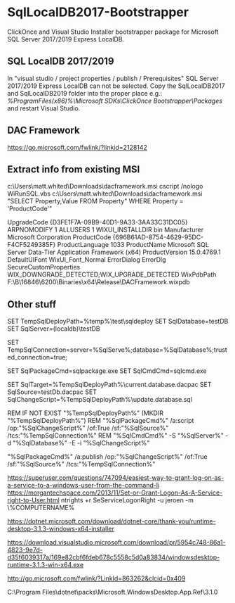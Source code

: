 # SqlLocalDB2017-Bootstrapper

ClickOnce and Visual Studio Installer bootstrapper package for Microsoft SQL Server 2017/2019 Express LocalDB.

## SQL LocalDB 2017/2019

In "visual studio / project properties / publish / Prerequisites" SQL Server 2017/2019 Express LocalDB can not be selected. 
Copy the SqlLocalDB2017 and SqlLocalDB2019 folder into the proper place e.g.: 
*%ProgramFiles(x86)%\Microsoft SDKs\ClickOnce Bootstrapper\Packages* and restart Visual Studio.

## DAC Framework

https://go.microsoft.com/fwlink/?linkid=2128142

## Extract info from existing MSI



c:\Users\matt.whited\Downloads\dacframework.msi
cscript /nologo WiRunSQL.vbs c:\Users\matt.whited\Downloads\dacframework.msi "SELECT Property,Value FROM Property" 
WHERE Property = 'ProductCode'"

UpgradeCode  {D3FE1F7A-09B9-40D1-9A33-3AA33C31DC05}
ARPNOMODIFY  1
ALLUSERS  1
WIXUI_INSTALLDIR  bin
Manufacturer  Microsoft Corporation
ProductCode  {696B61AD-8754-4629-95DC-F4CF5249385F}
ProductLanguage  1033
ProductName  Microsoft SQL Server Data-Tier Application Framework (x64)
ProductVersion  15.0.4769.1
DefaultUIFont  WixUI_Font_Normal
ErrorDialog  ErrorDlg
SecureCustomProperties  WIX_DOWNGRADE_DETECTED;WIX_UPGRADE_DETECTED
WixPdbPath  F:\B\16846\6200\Binaries\x64\Release\DACFramework.wixpdb

## Other stuff

SET TempSqlDeployPath=%temp%\test\sqldeploy
SET SqlDatabase=testDB
SET SqlServer=(localdb)\testDB

SET TempSqlConnection=server=%SqlServe%;database=%SqlDatabase%;trusted_connection=true;

SET SqlPackageCmd=sqlpackage.exe
SET SqlCmdCmd=sqlcmd.exe

SET SqlTarget=%TempSqlDeployPath%\current.database.dacpac
SET SqlSource=testDb.dacpac
SET SqlChangeScript=%TempSqlDeployPath%\update.database.sql

REM IF NOT EXIST "%TempSqlDeployPath%" (MKDIR "%TempSqlDeployPath%")
REM "%SqlPackageCmd%" /a:script /op:"%SqlChangeScript%" /of:True /sf:"%SqlSource%" /tcs:"%TempSqlConnection%"
REM "%SqlCmdCmd%" -S "%SqlServer%" -d "%SqlDatabase%" -E -i "%SqlChangeScript%"

"%SqlPackageCmd%" /a:publish /op:"%SqlChangeScript%" /of:True /sf:"%SqlSource%" /tcs:"%TempSqlConnection%"


https://superuser.com/questions/747094/easiest-way-to-grant-log-on-as-a-service-to-a-windows-user-from-the-command-li
https://morgantechspace.com/2013/11/Set-or-Grant-Logon-As-A-Service-right-to-User.html
ntrights +r SeServiceLogonRight -u jeroen -m \\%COMPUTERNAME%

https://dotnet.microsoft.com/download/dotnet-core/thank-you/runtime-desktop-3.1.3-windows-x64-installer


https://download.visualstudio.microsoft.com/download/pr/5954c748-86a1-4823-9e7d-d35f6039317a/169e82cbf6fdeb678c5558c5d0a83834/windowsdesktop-runtime-3.1.3-win-x64.exe


http://go.microsoft.com/fwlink/?LinkId=863262&clcid=0x409

C:\Program Files\dotnet\packs\Microsoft.WindowsDesktop.App.Ref\3.1.0